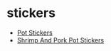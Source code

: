 # stickers

 * [Pot Stickers](index/p/pot-stickers-357550.json)
 * [Shrimp And Pork Pot Stickers](index/s/shrimp-and-pork-pot-stickers-233782.json)
